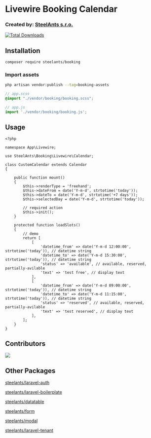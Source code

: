 # Livewire Booking Calendar

### Created by: [SteelAnts s.r.o.](https://www.steelants.cz/)
[![Total Downloads](https://img.shields.io/packagist/dt/steelants/booking.svg?style=flat-square)](https://packagist.org/packages/steelants/laravel-boilerplate)


## Installation
```bash
composer require steelants/booking
```

### Import assets
```bash
php artisan vendor:publish --tag=booking-assets
```

```scss
// app.scss
@import "./vendor/booking/booking.scss";
```

```js
// app.js
import './vendor/booking/booking.js';
```

## Usage
```
<?php

namespace App\Livewire;

use SteelAnts\Booking\Livewire\Calendar;

class CustomCalendar extends Calendar
{

    public function mount()
    {
        $this->renderType = 'freehand';
        $this->dateFrom = date('Y-m-d', strtotime('today'));
        $this->dateTo = date('Y-m-d', strtotime('+7 days'));
        $this->selectedDay = date('Y-m-d', strtotime('today'));

        // required action
        $this->init();
    }

    protected function loadSlots()
    {
        // demo
        return [
            [
                'datetime_from' => date('Y-m-d 12:00:00', strtotime('today')), // datetime string
                'datetime_to' => date('Y-m-d 15:30:00', strtotime('today')), // datetime string
                'status' => 'available', // available, reserved, partially-avilable
                'text' => 'test free', // display text
            ],
            [
                'datetime_from' => date('Y-m-d 09:00:00', strtotime('today')), // datetime string
                'datetime_to' => date('Y-m-d 11:15:00', strtotime('today')), // datetime string
                'status' => 'reserved', // available, reserved, partially-avilable
                'text' => 'test reserved', // display text
            ],
        ];
    }
}
```

## Contributors
<a href="https://github.com/steelants/Livewire-Booking/graphs/contributors">
  <img src="https://contrib.rocks/image?repo=steelants/Livewire-Booking" />
</a>

## Other Packages
[steelants/laravel-auth](https://github.com/steelants/laravel-auth)

[steelants/laravel-boilerplate](https://github.com/steelants/Laravel-Boilerplate)

[steelants/datatable](https://github.com/steelants/Livewire-DataTable)

[steelants/form](https://github.com/steelants/Laravel-Form)

[steelants/modal](https://github.com/steelants/Livewire-Modal)

[steelants/laravel-tenant](https://github.com/steelants/Laravel-Tenant)
